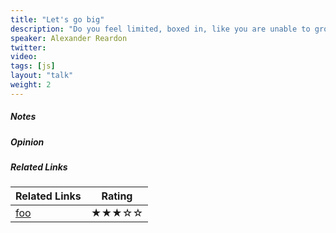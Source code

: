 ```yaml
---
title: "Let's go big"
description: "Do you feel limited, boxed in, like you are unable to grow? Try to imagine how numbers in JavaScript feel - they are stuck between +/- 9007199254740991. Unable to breathe, they are stuck. I will talk about how we can free numbers in JavaScript to represent values much larger than their natural constraints. The talk will navigate through increasingly creative techniques to represent numbers of ever increasing values - freeing numbers from their constraints as well as ourselves."
speaker: Alexander Reardon
twitter: 
video:
tags: [js]
layout: "talk"
weight: 2
---
```


<article id="1">

##### Notes

</article>

<article id="2">

##### Opinion

</article>

<article id="3">

##### Related Links

Related Links | Rating
--- | ---
[foo](https://foo) | ★★★☆☆

</article>